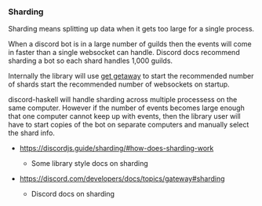 ### Sharding

Sharding means splitting up data when it gets too large for a single process.

When a discord bot is in a large number of guilds then the events will come in faster than a single websocket can handle. Discord docs recommend sharding a bot so each shard handles 1,000 guilds.

Internally the library will use [get getaway](https://discord.com/developers/docs/topics/gateway#get-gateway-bot) to start the recommended number of shards start the recommended number of websockets on startup.

discord-haskell will handle sharding across multiple processess on the same computer. However if the number of events becomes large enough that one computer cannot keep up with events, then the library user will have to start copies of the bot on separate computers and manually select the shard info. 

- https://discordjs.guide/sharding/#how-does-sharding-work
  - Some library style docs on sharding
  
- https://discord.com/developers/docs/topics/gateway#sharding
  - Discord docs on sharding
